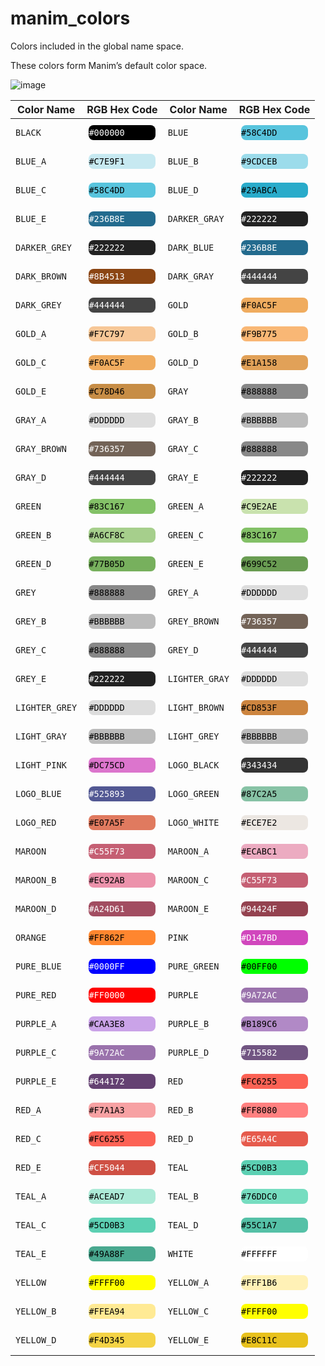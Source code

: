 # manim_colors

Colors included in the global name space.

These colors form Manim’s default color space.

![image](media/images/ColorsOverview-1.png)

| Color Name     | RGB Hex Code                                                                                                                                     | Color Name     | RGB Hex Code                                                                                                                                     |
|----------------|--------------------------------------------------------------------------------------------------------------------------------------------------|----------------|--------------------------------------------------------------------------------------------------------------------------------------------------|
| `BLACK`        | <div style="background-color:#000000;padding: 0.25rem 0;border-radius:8px;margin: 0.5rem 0.2rem"><code style="color:white;">#000000</code></div> | `BLUE`         | <div style="background-color:#58C4DD;padding: 0.25rem 0;border-radius:8px;margin: 0.5rem 0.2rem"><code style="color:black;">#58C4DD</code></div> |
| `BLUE_A`       | <div style="background-color:#C7E9F1;padding: 0.25rem 0;border-radius:8px;margin: 0.5rem 0.2rem"><code style="color:black;">#C7E9F1</code></div> | `BLUE_B`       | <div style="background-color:#9CDCEB;padding: 0.25rem 0;border-radius:8px;margin: 0.5rem 0.2rem"><code style="color:black;">#9CDCEB</code></div> |
| `BLUE_C`       | <div style="background-color:#58C4DD;padding: 0.25rem 0;border-radius:8px;margin: 0.5rem 0.2rem"><code style="color:black;">#58C4DD</code></div> | `BLUE_D`       | <div style="background-color:#29ABCA;padding: 0.25rem 0;border-radius:8px;margin: 0.5rem 0.2rem"><code style="color:black;">#29ABCA</code></div> |
| `BLUE_E`       | <div style="background-color:#236B8E;padding: 0.25rem 0;border-radius:8px;margin: 0.5rem 0.2rem"><code style="color:white;">#236B8E</code></div> | `DARKER_GRAY`  | <div style="background-color:#222222;padding: 0.25rem 0;border-radius:8px;margin: 0.5rem 0.2rem"><code style="color:white;">#222222</code></div> |
| `DARKER_GREY`  | <div style="background-color:#222222;padding: 0.25rem 0;border-radius:8px;margin: 0.5rem 0.2rem"><code style="color:white;">#222222</code></div> | `DARK_BLUE`    | <div style="background-color:#236B8E;padding: 0.25rem 0;border-radius:8px;margin: 0.5rem 0.2rem"><code style="color:white;">#236B8E</code></div> |
| `DARK_BROWN`   | <div style="background-color:#8B4513;padding: 0.25rem 0;border-radius:8px;margin: 0.5rem 0.2rem"><code style="color:white;">#8B4513</code></div> | `DARK_GRAY`    | <div style="background-color:#444444;padding: 0.25rem 0;border-radius:8px;margin: 0.5rem 0.2rem"><code style="color:white;">#444444</code></div> |
| `DARK_GREY`    | <div style="background-color:#444444;padding: 0.25rem 0;border-radius:8px;margin: 0.5rem 0.2rem"><code style="color:white;">#444444</code></div> | `GOLD`         | <div style="background-color:#F0AC5F;padding: 0.25rem 0;border-radius:8px;margin: 0.5rem 0.2rem"><code style="color:black;">#F0AC5F</code></div> |
| `GOLD_A`       | <div style="background-color:#F7C797;padding: 0.25rem 0;border-radius:8px;margin: 0.5rem 0.2rem"><code style="color:black;">#F7C797</code></div> | `GOLD_B`       | <div style="background-color:#F9B775;padding: 0.25rem 0;border-radius:8px;margin: 0.5rem 0.2rem"><code style="color:black;">#F9B775</code></div> |
| `GOLD_C`       | <div style="background-color:#F0AC5F;padding: 0.25rem 0;border-radius:8px;margin: 0.5rem 0.2rem"><code style="color:black;">#F0AC5F</code></div> | `GOLD_D`       | <div style="background-color:#E1A158;padding: 0.25rem 0;border-radius:8px;margin: 0.5rem 0.2rem"><code style="color:black;">#E1A158</code></div> |
| `GOLD_E`       | <div style="background-color:#C78D46;padding: 0.25rem 0;border-radius:8px;margin: 0.5rem 0.2rem"><code style="color:black;">#C78D46</code></div> | `GRAY`         | <div style="background-color:#888888;padding: 0.25rem 0;border-radius:8px;margin: 0.5rem 0.2rem"><code style="color:black;">#888888</code></div> |
| `GRAY_A`       | <div style="background-color:#DDDDDD;padding: 0.25rem 0;border-radius:8px;margin: 0.5rem 0.2rem"><code style="color:black;">#DDDDDD</code></div> | `GRAY_B`       | <div style="background-color:#BBBBBB;padding: 0.25rem 0;border-radius:8px;margin: 0.5rem 0.2rem"><code style="color:black;">#BBBBBB</code></div> |
| `GRAY_BROWN`   | <div style="background-color:#736357;padding: 0.25rem 0;border-radius:8px;margin: 0.5rem 0.2rem"><code style="color:white;">#736357</code></div> | `GRAY_C`       | <div style="background-color:#888888;padding: 0.25rem 0;border-radius:8px;margin: 0.5rem 0.2rem"><code style="color:black;">#888888</code></div> |
| `GRAY_D`       | <div style="background-color:#444444;padding: 0.25rem 0;border-radius:8px;margin: 0.5rem 0.2rem"><code style="color:white;">#444444</code></div> | `GRAY_E`       | <div style="background-color:#222222;padding: 0.25rem 0;border-radius:8px;margin: 0.5rem 0.2rem"><code style="color:white;">#222222</code></div> |
| `GREEN`        | <div style="background-color:#83C167;padding: 0.25rem 0;border-radius:8px;margin: 0.5rem 0.2rem"><code style="color:black;">#83C167</code></div> | `GREEN_A`      | <div style="background-color:#C9E2AE;padding: 0.25rem 0;border-radius:8px;margin: 0.5rem 0.2rem"><code style="color:black;">#C9E2AE</code></div> |
| `GREEN_B`      | <div style="background-color:#A6CF8C;padding: 0.25rem 0;border-radius:8px;margin: 0.5rem 0.2rem"><code style="color:black;">#A6CF8C</code></div> | `GREEN_C`      | <div style="background-color:#83C167;padding: 0.25rem 0;border-radius:8px;margin: 0.5rem 0.2rem"><code style="color:black;">#83C167</code></div> |
| `GREEN_D`      | <div style="background-color:#77B05D;padding: 0.25rem 0;border-radius:8px;margin: 0.5rem 0.2rem"><code style="color:black;">#77B05D</code></div> | `GREEN_E`      | <div style="background-color:#699C52;padding: 0.25rem 0;border-radius:8px;margin: 0.5rem 0.2rem"><code style="color:black;">#699C52</code></div> |
| `GREY`         | <div style="background-color:#888888;padding: 0.25rem 0;border-radius:8px;margin: 0.5rem 0.2rem"><code style="color:black;">#888888</code></div> | `GREY_A`       | <div style="background-color:#DDDDDD;padding: 0.25rem 0;border-radius:8px;margin: 0.5rem 0.2rem"><code style="color:black;">#DDDDDD</code></div> |
| `GREY_B`       | <div style="background-color:#BBBBBB;padding: 0.25rem 0;border-radius:8px;margin: 0.5rem 0.2rem"><code style="color:black;">#BBBBBB</code></div> | `GREY_BROWN`   | <div style="background-color:#736357;padding: 0.25rem 0;border-radius:8px;margin: 0.5rem 0.2rem"><code style="color:white;">#736357</code></div> |
| `GREY_C`       | <div style="background-color:#888888;padding: 0.25rem 0;border-radius:8px;margin: 0.5rem 0.2rem"><code style="color:black;">#888888</code></div> | `GREY_D`       | <div style="background-color:#444444;padding: 0.25rem 0;border-radius:8px;margin: 0.5rem 0.2rem"><code style="color:white;">#444444</code></div> |
| `GREY_E`       | <div style="background-color:#222222;padding: 0.25rem 0;border-radius:8px;margin: 0.5rem 0.2rem"><code style="color:white;">#222222</code></div> | `LIGHTER_GRAY` | <div style="background-color:#DDDDDD;padding: 0.25rem 0;border-radius:8px;margin: 0.5rem 0.2rem"><code style="color:black;">#DDDDDD</code></div> |
| `LIGHTER_GREY` | <div style="background-color:#DDDDDD;padding: 0.25rem 0;border-radius:8px;margin: 0.5rem 0.2rem"><code style="color:black;">#DDDDDD</code></div> | `LIGHT_BROWN`  | <div style="background-color:#CD853F;padding: 0.25rem 0;border-radius:8px;margin: 0.5rem 0.2rem"><code style="color:black;">#CD853F</code></div> |
| `LIGHT_GRAY`   | <div style="background-color:#BBBBBB;padding: 0.25rem 0;border-radius:8px;margin: 0.5rem 0.2rem"><code style="color:black;">#BBBBBB</code></div> | `LIGHT_GREY`   | <div style="background-color:#BBBBBB;padding: 0.25rem 0;border-radius:8px;margin: 0.5rem 0.2rem"><code style="color:black;">#BBBBBB</code></div> |
| `LIGHT_PINK`   | <div style="background-color:#DC75CD;padding: 0.25rem 0;border-radius:8px;margin: 0.5rem 0.2rem"><code style="color:black;">#DC75CD</code></div> | `LOGO_BLACK`   | <div style="background-color:#343434;padding: 0.25rem 0;border-radius:8px;margin: 0.5rem 0.2rem"><code style="color:white;">#343434</code></div> |
| `LOGO_BLUE`    | <div style="background-color:#525893;padding: 0.25rem 0;border-radius:8px;margin: 0.5rem 0.2rem"><code style="color:white;">#525893</code></div> | `LOGO_GREEN`   | <div style="background-color:#87C2A5;padding: 0.25rem 0;border-radius:8px;margin: 0.5rem 0.2rem"><code style="color:black;">#87C2A5</code></div> |
| `LOGO_RED`     | <div style="background-color:#E07A5F;padding: 0.25rem 0;border-radius:8px;margin: 0.5rem 0.2rem"><code style="color:black;">#E07A5F</code></div> | `LOGO_WHITE`   | <div style="background-color:#ECE7E2;padding: 0.25rem 0;border-radius:8px;margin: 0.5rem 0.2rem"><code style="color:black;">#ECE7E2</code></div> |
| `MAROON`       | <div style="background-color:#C55F73;padding: 0.25rem 0;border-radius:8px;margin: 0.5rem 0.2rem"><code style="color:white;">#C55F73</code></div> | `MAROON_A`     | <div style="background-color:#ECABC1;padding: 0.25rem 0;border-radius:8px;margin: 0.5rem 0.2rem"><code style="color:black;">#ECABC1</code></div> |
| `MAROON_B`     | <div style="background-color:#EC92AB;padding: 0.25rem 0;border-radius:8px;margin: 0.5rem 0.2rem"><code style="color:black;">#EC92AB</code></div> | `MAROON_C`     | <div style="background-color:#C55F73;padding: 0.25rem 0;border-radius:8px;margin: 0.5rem 0.2rem"><code style="color:white;">#C55F73</code></div> |
| `MAROON_D`     | <div style="background-color:#A24D61;padding: 0.25rem 0;border-radius:8px;margin: 0.5rem 0.2rem"><code style="color:white;">#A24D61</code></div> | `MAROON_E`     | <div style="background-color:#94424F;padding: 0.25rem 0;border-radius:8px;margin: 0.5rem 0.2rem"><code style="color:white;">#94424F</code></div> |
| `ORANGE`       | <div style="background-color:#FF862F;padding: 0.25rem 0;border-radius:8px;margin: 0.5rem 0.2rem"><code style="color:black;">#FF862F</code></div> | `PINK`         | <div style="background-color:#D147BD;padding: 0.25rem 0;border-radius:8px;margin: 0.5rem 0.2rem"><code style="color:white;">#D147BD</code></div> |
| `PURE_BLUE`    | <div style="background-color:#0000FF;padding: 0.25rem 0;border-radius:8px;margin: 0.5rem 0.2rem"><code style="color:white;">#0000FF</code></div> | `PURE_GREEN`   | <div style="background-color:#00FF00;padding: 0.25rem 0;border-radius:8px;margin: 0.5rem 0.2rem"><code style="color:black;">#00FF00</code></div> |
| `PURE_RED`     | <div style="background-color:#FF0000;padding: 0.25rem 0;border-radius:8px;margin: 0.5rem 0.2rem"><code style="color:white;">#FF0000</code></div> | `PURPLE`       | <div style="background-color:#9A72AC;padding: 0.25rem 0;border-radius:8px;margin: 0.5rem 0.2rem"><code style="color:white;">#9A72AC</code></div> |
| `PURPLE_A`     | <div style="background-color:#CAA3E8;padding: 0.25rem 0;border-radius:8px;margin: 0.5rem 0.2rem"><code style="color:black;">#CAA3E8</code></div> | `PURPLE_B`     | <div style="background-color:#B189C6;padding: 0.25rem 0;border-radius:8px;margin: 0.5rem 0.2rem"><code style="color:black;">#B189C6</code></div> |
| `PURPLE_C`     | <div style="background-color:#9A72AC;padding: 0.25rem 0;border-radius:8px;margin: 0.5rem 0.2rem"><code style="color:white;">#9A72AC</code></div> | `PURPLE_D`     | <div style="background-color:#715582;padding: 0.25rem 0;border-radius:8px;margin: 0.5rem 0.2rem"><code style="color:white;">#715582</code></div> |
| `PURPLE_E`     | <div style="background-color:#644172;padding: 0.25rem 0;border-radius:8px;margin: 0.5rem 0.2rem"><code style="color:white;">#644172</code></div> | `RED`          | <div style="background-color:#FC6255;padding: 0.25rem 0;border-radius:8px;margin: 0.5rem 0.2rem"><code style="color:black;">#FC6255</code></div> |
| `RED_A`        | <div style="background-color:#F7A1A3;padding: 0.25rem 0;border-radius:8px;margin: 0.5rem 0.2rem"><code style="color:black;">#F7A1A3</code></div> | `RED_B`        | <div style="background-color:#FF8080;padding: 0.25rem 0;border-radius:8px;margin: 0.5rem 0.2rem"><code style="color:black;">#FF8080</code></div> |
| `RED_C`        | <div style="background-color:#FC6255;padding: 0.25rem 0;border-radius:8px;margin: 0.5rem 0.2rem"><code style="color:black;">#FC6255</code></div> | `RED_D`        | <div style="background-color:#E65A4C;padding: 0.25rem 0;border-radius:8px;margin: 0.5rem 0.2rem"><code style="color:white;">#E65A4C</code></div> |
| `RED_E`        | <div style="background-color:#CF5044;padding: 0.25rem 0;border-radius:8px;margin: 0.5rem 0.2rem"><code style="color:white;">#CF5044</code></div> | `TEAL`         | <div style="background-color:#5CD0B3;padding: 0.25rem 0;border-radius:8px;margin: 0.5rem 0.2rem"><code style="color:black;">#5CD0B3</code></div> |
| `TEAL_A`       | <div style="background-color:#ACEAD7;padding: 0.25rem 0;border-radius:8px;margin: 0.5rem 0.2rem"><code style="color:black;">#ACEAD7</code></div> | `TEAL_B`       | <div style="background-color:#76DDC0;padding: 0.25rem 0;border-radius:8px;margin: 0.5rem 0.2rem"><code style="color:black;">#76DDC0</code></div> |
| `TEAL_C`       | <div style="background-color:#5CD0B3;padding: 0.25rem 0;border-radius:8px;margin: 0.5rem 0.2rem"><code style="color:black;">#5CD0B3</code></div> | `TEAL_D`       | <div style="background-color:#55C1A7;padding: 0.25rem 0;border-radius:8px;margin: 0.5rem 0.2rem"><code style="color:black;">#55C1A7</code></div> |
| `TEAL_E`       | <div style="background-color:#49A88F;padding: 0.25rem 0;border-radius:8px;margin: 0.5rem 0.2rem"><code style="color:black;">#49A88F</code></div> | `WHITE`        | <div style="background-color:#FFFFFF;padding: 0.25rem 0;border-radius:8px;margin: 0.5rem 0.2rem"><code style="color:black;">#FFFFFF</code></div> |
| `YELLOW`       | <div style="background-color:#FFFF00;padding: 0.25rem 0;border-radius:8px;margin: 0.5rem 0.2rem"><code style="color:black;">#FFFF00</code></div> | `YELLOW_A`     | <div style="background-color:#FFF1B6;padding: 0.25rem 0;border-radius:8px;margin: 0.5rem 0.2rem"><code style="color:black;">#FFF1B6</code></div> |
| `YELLOW_B`     | <div style="background-color:#FFEA94;padding: 0.25rem 0;border-radius:8px;margin: 0.5rem 0.2rem"><code style="color:black;">#FFEA94</code></div> | `YELLOW_C`     | <div style="background-color:#FFFF00;padding: 0.25rem 0;border-radius:8px;margin: 0.5rem 0.2rem"><code style="color:black;">#FFFF00</code></div> |
| `YELLOW_D`     | <div style="background-color:#F4D345;padding: 0.25rem 0;border-radius:8px;margin: 0.5rem 0.2rem"><code style="color:black;">#F4D345</code></div> | `YELLOW_E`     | <div style="background-color:#E8C11C;padding: 0.25rem 0;border-radius:8px;margin: 0.5rem 0.2rem"><code style="color:black;">#E8C11C</code></div> |
